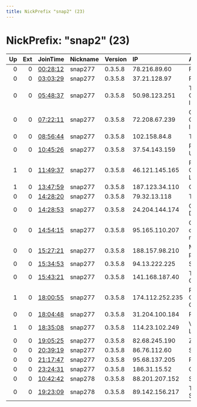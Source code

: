 ```yaml
---
title: NickPrefix "snap2" (23)
---
```


# NickPrefix: "snap2" (23)

|   Up |   Ext | JoinTime                                                                                            | Nickname   | Version   | IP              | AS                                | CC   |   ORp |   Dirp | OS    | Contact   |   eFamMembers |
|-----:|------:|:----------------------------------------------------------------------------------------------------|:-----------|:----------|:----------------|:----------------------------------|:-----|------:|-------:|:------|:----------|--------------:|
|    0 |     0 | [00:28:12](https://metrics.torproject.org/rs.html#details/BF24EC7E57036B52AF7F85F410FDACC4E87DE1D6) | snap277    | 0.3.5.8   | 78.216.89.60    | Free SAS                          | fr   | 45711 |      0 | Linux | None      |             1 |
|    0 |     0 | [03:03:29](https://metrics.torproject.org/rs.html#details/00197E219C6711563673E00B56A5715E6417BA66) | snap277    | 0.3.5.8   | 37.21.128.97    | Rostelecom                        | ru   | 43260 |      0 | Linux | None      |             1 |
|    0 |     0 | [05:48:37](https://metrics.torproject.org/rs.html#details/EE52D52D2E4AD21106ED52F82AB9B531E189BC14) | snap277    | 0.3.5.8   | 50.98.123.251   | TELUS Communications Inc.         | ca   | 34383 |      0 | Linux | None      |             1 |
|    0 |     0 | [07:22:11](https://metrics.torproject.org/rs.html#details/E02943B1E3E40315D24F6513214BE367DB113E3D) | snap277    | 0.3.5.8   | 72.208.67.239   | Cox Communications Inc.           | us   | 42485 |      0 | Linux | None      |             1 |
|    0 |     0 | [08:56:44](https://metrics.torproject.org/rs.html#details/C1CC688833E43BF9714321D73C45987BC074A9E7) | snap277    | 0.3.5.8   | 102.158.84.8    | TOPNET                            | tn   | 46411 |      0 | Linux | None      |             1 |
|    0 |     0 | [10:45:26](https://metrics.torproject.org/rs.html#details/70A9E0EBE0823C130B62ECFEE8412D75C956621A) | snap277    | 0.3.5.8   | 37.54.143.159   | PJSC Ukrtelecom                   | ua   | 39835 |      0 | Linux | None      |             1 |
|    1 |     0 | [11:49:37](https://metrics.torproject.org/rs.html#details/77FF269AE9010D636A0D2FAF6D21B9035DE0AFF9) | snap277    | 0.3.5.8   | 46.121.145.165  | Partner Communications Ltd.       | il   | 44765 |      0 | Linux | None      |             1 |
|    1 |     0 | [13:47:59](https://metrics.torproject.org/rs.html#details/A14270A9B0E8E602D66DB78F6BC90C622AD74778) | snap277    | 0.3.5.8   | 187.123.34.110  | CLARO S.A.                        | br   | 45963 |      0 | Linux | None      |             1 |
|    0 |     0 | [14:28:20](https://metrics.torproject.org/rs.html#details/9D1C97A94C07A5429DA0B2C696F8C5D417E6704D) | snap277    | 0.3.5.8   | 79.32.13.118    | Telecom Italia                    | it   | 41543 |      0 | Linux | None      |             1 |
|    0 |     0 | [14:28:53](https://metrics.torproject.org/rs.html#details/6846F73298AC6B8C7281B2A3A0FBD0931822B23F) | snap277    | 0.3.5.8   | 24.204.144.174  | Cable Axion Digitel Inc.          | ca   | 46863 |      0 | Linux | None      |             1 |
|    0 |     0 | [14:54:15](https://metrics.torproject.org/rs.html#details/B6C3AFE0D6FA8EB492A31554631C36E531AFBCF5) | snap277    | 0.3.5.8   | 95.165.110.207  | OJS Moscow city telephone network | ru   | 42637 |      0 | Linux | None      |             1 |
|    0 |     0 | [15:27:21](https://metrics.torproject.org/rs.html#details/9263BB445A763E469F4B2D53AE2EE0A84CAA9F7A) | snap277    | 0.3.5.8   | 188.157.98.210  | Magyar Telekom plc.               | hu   | 41899 |      0 | Linux | None      |             1 |
|    0 |     0 | [15:34:53](https://metrics.torproject.org/rs.html#details/3FCA40A37C7FEF78E7424C5C5C813B6EC77716EA) | snap277    | 0.3.5.8   | 94.13.222.225   | Sky UK Limited                    | gb   | 45255 |      0 | Linux | None      |             1 |
|    0 |     0 | [15:43:21](https://metrics.torproject.org/rs.html#details/F3981D1CE71550FFF9CE69620A8ADEBFC9E05026) | snap277    | 0.3.5.8   | 141.168.187.40  | Telstra Corporation               | au   | 42581 |      0 | Linux | None      |             1 |
|    1 |     0 | [18:00:55](https://metrics.torproject.org/rs.html#details/C614EFC282901E11EC4054DD096D060C96C36D55) | snap277    | 0.3.5.8   | 174.112.252.235 | Rogers Communications Canada Inc. | ca   | 37431 |      0 | Linux | None      |             1 |
|    0 |     0 | [18:04:48](https://metrics.torproject.org/rs.html#details/1D42AD16DE624B68FF14624D00AD9A524499947C) | snap277    | 0.3.5.8   | 31.204.100.184  | Rostelecom                        | ru   | 42885 |      0 | Linux | None      |             1 |
|    1 |     0 | [18:35:08](https://metrics.torproject.org/rs.html#details/712ACB67F91B51652D435E94FAC0AF6DC48FF8B5) | snap277    | 0.3.5.8   | 114.23.102.249  | Voyager Internet Ltd.             | nz   | 36009 |      0 | Linux | None      |             1 |
|    0 |     0 | [19:05:25](https://metrics.torproject.org/rs.html#details/5A954F57F5FBE748F466E16C7E9BDA21CCDB0749) | snap277    | 0.3.5.8   | 82.68.245.190   | Zen Internet Ltd                  | gb   | 38879 |      0 | Linux | None      |             1 |
|    0 |     0 | [20:39:19](https://metrics.torproject.org/rs.html#details/BBEF0CD30D7DC19EAB91B30E3C2E9185061C2118) | snap277    | 0.3.5.8   | 86.76.112.60    | SFR SA                            | fr   | 33079 |      0 | Linux | None      |             1 |
|    0 |     0 | [21:17:47](https://metrics.torproject.org/rs.html#details/E706070C799349C9EB56681E29D091EC96FA1ECD) | snap277    | 0.3.5.8   | 95.68.137.205   | Rostelecom                        | ru   | 36069 |      0 | Linux | None      |             1 |
|    0 |     0 | [23:24:31](https://metrics.torproject.org/rs.html#details/83D19F89E2B281618358916E01384F9F88A777FD) | snap277    | 0.3.5.8   | 186.31.15.52    | Colombia                          | co   | 44501 |      0 | Linux | None      |             1 |
|    0 |     0 | [10:42:42](https://metrics.torproject.org/rs.html#details/E8FFFC7B95F2A2CAF4002C013119AAD5F4456517) | snap278    | 0.3.5.8   | 88.201.207.152  | SkyNet Ltd.                       | ru   | 43783 |      0 | Linux | None      |             1 |
|    0 |     0 | [19:23:09](https://metrics.torproject.org/rs.html#details/6DB7EAD3A3B736B286FA001773E6567B5729F1DE) | snap278    | 0.3.5.8   | 89.142.156.217  | Telekom Slovenije, d.d.           | si   | 33593 |      0 | Linux | None      |             1 |
